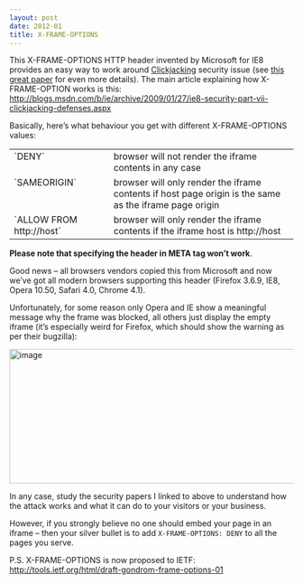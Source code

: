 ```yaml
---
layout: post
date: 2012-01
title: X-FRAME-OPTIONS
---
```


This X-FRAME-OPTIONS HTTP header invented by Microsoft for IE8 provides an easy way to work around <a href="http://en.wikipedia.org/wiki/Clickjacking">Clickjacking</a> security issue (see <a href="http://w2spconf.com/2010/papers/p27.pdf">this great paper</a> for even more details). The main article explaining how X-FRAME-OPTION works is this: http://blogs.msdn.com/b/ie/archive/2009/01/27/ie8-security-part-vii-clickjacking-defenses.aspx

Basically, here’s what behaviour you get with different X-FRAME-OPTIONS values:

<table border="0" cellspacing="0" cellpadding="5" width="703">
	<tbody>
	<tr>
		<td valign="top" width="201">`DENY`</td>
		<td valign="top" width="500">browser will not render the iframe contents in any case</td>
	</tr>
	<tr>
		<td valign="top" width="201">`SAMEORIGIN`</td>
		<td valign="top" width="500">browser will only render the iframe contents if host page origin is the same as the iframe page origin
	</td>
	</tr>
	<tr>
		<td valign="top" width="201">`ALLOW FROM http://host`</td>
		<td valign="top" width="500">browser will only render the iframe contents if the iframe host is http://host </td>
	</tr>
	</tbody>
</table>

**Please note that specifying the header in META tag won’t work**.

Good news – all browsers vendors copied this from Microsoft and now we’ve got all modern browsers supporting this header (Firefox 3.6.9, IE8, Opera 10.50, Safari 4.0, Chrome 4.1).

Unfortunately, for some reason only Opera and IE show a meaningful message why the frame was blocked, all others just display the empty iframe (it’s especially weird for Firefox, which should show the warning as per their bugzilla):

<a href="http://sharovatov.files.wordpress.com/2012/01/image.png"><img title="image" border="0" alt="image" src="http://sharovatov.files.wordpress.com/2012/01/image_thumb.png?w=700&#038;h=238" width="700" height="238"></a>

In any case, study the security papers I linked to above to understand how the attack works and what it can do to your visitors or your business.

However, if you strongly believe no one should embed your page in an iframe – then your silver bullet is to add `X-FRAME-OPTIONS: DENY` to all the pages you serve.

P.S. X-FRAME-OPTIONS is now proposed to IETF: http://tools.ietf.org/html/draft-gondrom-frame-options-01